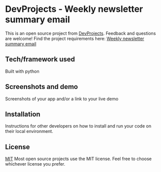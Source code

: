 # DevProjects - Weekly newsletter summary email

This is an open source project from [DevProjects](http://www.codementor.io/projects). Feedback and questions are welcome!
Find the project requirements here: [Weekly newsletter summary email](https://www.codementor.io/projects/web/weekly-newsletter-summary-email-atx32ild7k)

## Tech/framework used
Built with python

## Screenshots and demo
Screenshots of your app and/or a link to your live demo

## Installation
Instructions for other developers on how to install and run your code on their local environment.

## License
[MIT](https://choosealicense.com/licenses/mit/)
Most open source projects use the MIT license. Feel free to choose whichever license you prefer.
